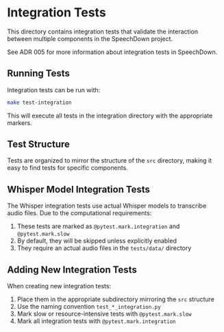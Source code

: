 # Integration Tests

This directory contains integration tests that validate the interaction between multiple components in the SpeechDown project.

See ADR 005 for more information about integration tests in SpeechDown.

## Running Tests

Integration tests can be run with:

```bash
make test-integration
```

This will execute all tests in the integration directory with the appropriate markers.

## Test Structure

Tests are organized to mirror the structure of the `src` directory, making it easy to find tests for specific components.

## Whisper Model Integration Tests

The Whisper integration tests use actual Whisper models to transcribe audio files. Due to the computational requirements:

1. These tests are marked as `@pytest.mark.integration` and `@pytest.mark.slow`
2. By default, they will be skipped unless explicitly enabled
3. They require an actual audio files in the `tests/data/` directory

## Adding New Integration Tests

When creating new integration tests:

1. Place them in the appropriate subdirectory mirroring the `src` structure
2. Use the naming convention `test_*_integration.py`
3. Mark slow or resource-intensive tests with `@pytest.mark.slow`
4. Mark all integration tests with `@pytest.mark.integration`
